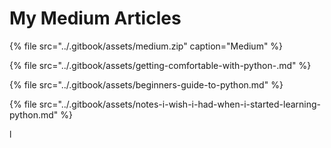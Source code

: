 # My Medium Articles

{% file src="../.gitbook/assets/medium.zip" caption="Medium" %}



{% file src="../.gitbook/assets/getting-comfortable-with-python-.md" %}



{% file src="../.gitbook/assets/beginners-guide-to-python.md" %}

{% file src="../.gitbook/assets/notes-i-wish-i-had-when-i-started-learning-python.md" %}





l









